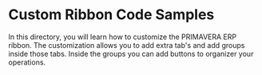 # Custom Ribbon Code Samples

In this directory, you will learn how to customize the PRIMAVERA ERP ribbon. The customization allows you to add extra tab's and add groups inside those tabs. Inside the groups you can add buttons to organizer your operations.
